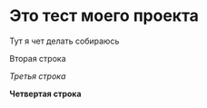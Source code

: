# Это тест моего проекта

Тут я чет делать собираюсь

Вторая строка

_Третья строка_

**Четвертая строка**
